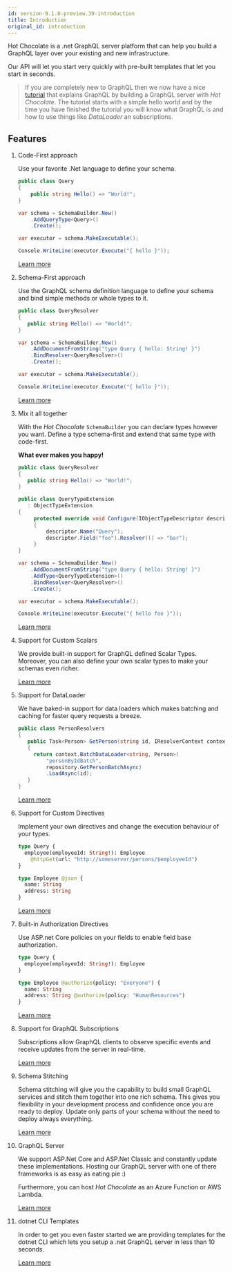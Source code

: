 ```yaml
---
id: version-9.1.0-preview.39-introduction
title: Introduction
original_id: introduction
---
```


Hot Chocolate is a .net GraphQL server platform that can help you build a GraphQL layer over your existing and new infrastructure.

Our API will let you start very quickly with pre-built templates that let you start in seconds.

> If you are completely new to GraphQL then we now have a nice [tutorial](tutorial-mongo.md) that explains GraphQL by building a GraphQL server with _Hot Chocolate_. The tutorial starts with a simple hello world and by the time you have finished the tutorial you will know what GraphQL is and how to use things like _DataLoader_ an subscriptions.

## Features

1. Code-First approach

   Use your favorite .Net language to define your schema.

   ```csharp
   public class Query
   {
       public string Hello() => "World!";
   }

   var schema = SchemaBuilder.New()
       .AddQueryType<Query>()
       .Create();

   var executor = schema.MakeExecutable();

   Console.WriteLine(executor.Execute("{ hello }"));
   ```

   [Learn more](code-first.md)

1. Schema-First approach

   Use the GraphQL schema definition language to define your schema and bind simple methods or whole types to it.

   ```csharp
   public class QueryResolver
   {
      public string Hello() => "World!";
   }

   var schema = SchemaBuilder.New()
       .AddDocumentFromString("type Query { hello: String! }")
       .BindResolver<QueryResolver>()
       .Create();

   var executor = schema.MakeExecutable();

   Console.WriteLine(executor.Execute("{ hello }"));
   ```

   [Learn more](schema-first.md)

1. Mix it all together

   With the _Hot Chocolate_ `SchemaBuilder` you can declare types however you want. Define a type schema-first and extend that same type with code-first.

   **What ever makes you happy!**

   ```csharp
   public class QueryResolver
   {
      public string Hello() => "World!";
   }

   public class QueryTypeExtension
      : ObjectTypeExtension
   {
        protected override void Configure(IObjectTypeDescriptor descriptor)
        {
            descriptor.Name("Query");
            descriptor.Field("foo").Resolver(() => "bar");
        }
   }

   var schema = SchemaBuilder.New()
       .AddDocumentFromString("type Query { hello: String! }")
       .AddType<QueryTypeExtension>()
       .BindResolver<QueryResolver>()
       .Create();

   var executor = schema.MakeExecutable();

   Console.WriteLine(executor.Execute("{ hello foo }"));
   ```

   [Learn more](schema.md)

1. Support for Custom Scalars

   We provide built-in support for GraphQL defined Scalar Types. Moreover, you can also define your own scalar types to make your schemas even richer.

   [Learn more](custom-scalar-types.md)

1. Support for DataLoader

   We have baked-in support for data loaders which makes batching and caching for faster query requests a breeze.

   ```csharp
   public class PersonResolvers
   {
      public Task<Person> GetPerson(string id, IResolverContext context, [Service]IPersonRepository repository)
      {
        return context.BatchDataLoader<string, Person>(
            "personByIdBatch",
            repository.GetPersonBatchAsync)
            .LoadAsync(id);
      }
   }
   ```

   [Learn more](dataloaders.md)

1. Support for Custom Directives

   Implement your own directives and change the execution behaviour of your types.

   ```graphql
   type Query {
     employee(employeeId: String!): Employee
       @httpGet(url: "http://someserver/persons/$employeeId")
   }

   type Employee @json {
     name: String
     address: String
   }
   ```

   [Learn more](directive.md)

1. Built-in Authorization Directives

   Use ASP.net Core policies on your fields to enable field base authorization.

   ```graphql
   type Query {
     employee(employeeId: String!): Employee
   }

   type Employee @authorize(policy: "Everyone") {
     name: String
     address: String @authorize(policy: "HumanResources")
   }
   ```

   [Learn more](authorization.md)

1. Support for GraphQL Subscriptions

   Subscriptions allow GraphQL clients to observe specific events and receive updates from the server in real-time.

   [Learn more](subscription.md)

1. Schema Stitching

   Schema stitching will give you the capability to build small GraphQL services and stitch them together into one rich schema. This gives you flexibility in your development process and confidence once you are ready to deploy. Update only parts of your schema without the need to deploy always everything.

   [Learn more](stitching.md)

1. GraphQL Server

   We support ASP.Net Core and ASP.Net Classic and constantly update these implementations. Hosting our GraphQL server with one of there frameworks is as easy as eating pie :)

   Furthermore, you can host _Hot Chocolate_ as an Azure Function or AWS Lambda.

   [Learn more](aspnet.md)

1. dotnet CLI Templates

   In order to get you even faster started we are providing templates for the dotnet CLI which lets you setup a .net GraphQL server in less than 10 seconds.

   [Learn more](dotnet-cli.md)
